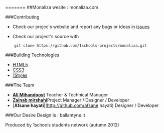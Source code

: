 
=======
##Monaliza wesite : monaliza.com




###Contributing

* Check our projec's website and report any bugs or ideas in [issues](https://github.com/1schools-projects/monaliza/issues)

* Check our project's source with
```
    git clone https://github.com/1schools-projects/monaliza.git
```


###Building Technologies
* [HTML5](http://ali.md/wiki/html5)
* [CSS3](http://ali.md/css3ref)
* [1Styles](http://ali.md/1styles)


###The Team
* [**Ali Mihandoost**](http://github.com/Alimd) Teacher  & Technical Manager
* [**Zainab mirshahi**](https://github.com/mirshahi)Project Manager / Designer / Developer
* [**Afsane hayati**](http://github.com/afsane hayati)  Designer / Developer



###Our Desire Design Is : ballantyne.it


Produced by 1schools students network (autumn 2012)

